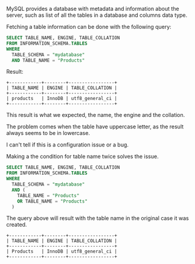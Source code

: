 MySQL provides a database with metadata and information about the server, such as list of all the tables in a database and columns data type.

Fetching a table information can be done with the following query:

```sql
SELECT TABLE_NAME, ENGINE, TABLE_COLLATION
FROM INFORMATION_SCHEMA.TABLES
WHERE
  TABLE_SCHEMA = "mydatabase"
  AND TABLE_NAME = "Products"
```

Result:

```text
+------------+--------+-----------------+
| TABLE_NAME | ENGINE | TABLE_COLLATION |
+------------+--------+-----------------+
| products   | InnoDB | utf8_general_ci |
+------------+--------+-----------------+
```

This result is what we expected, the name, the engine and the collation.

The problem comes when the table have uppercase letter, as the result always seems to be in lowercase.

I can't tell if this is a configuration issue or a bug.

Making a the condition for table name twice solves the issue.

```sql
SELECT TABLE_NAME, ENGINE, TABLE_COLLATION
FROM INFORMATION_SCHEMA.TABLES
WHERE
  TABLE_SCHEMA = "mydatabase"
  AND (
    TABLE_NAME = "Products"
    OR TABLE_NAME = "Products"
  )
```

The query above will result with the table name in the original case it was created.

```text
+------------+--------+-----------------+
| TABLE_NAME | ENGINE | TABLE_COLLATION |
+------------+--------+-----------------+
| Products   | InnoDB | utf8_general_ci |
+------------+--------+-----------------+
```

